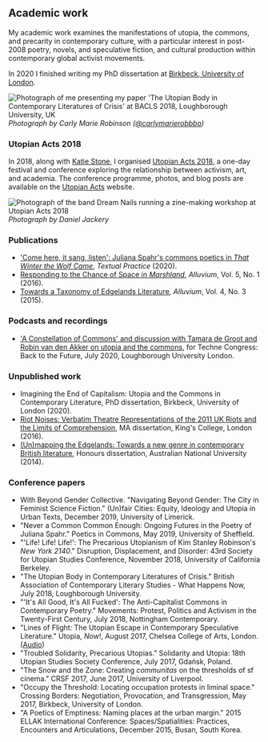 ## Academic work

My academic work examines the manifestations of utopia, the commons, and precarity in contemporary culture, with a particular interest in post-2008 poetry, novels, and speculative fiction, and cultural production within contemporary global activist movements.

In 2020 I finished writing my PhD dissertation at [Birkbeck, University of London](http://www.bbk.ac.uk/arts/research/research-students/english-and-humanities/Raphael-Kabo).

![Photograph of me presenting my paper 'The Utopian Body in Contemporary Literatures of Crisis' at BACLS 2018, Loughborough University, UK](/assets/BACLS-2018.jpg)
*Photograph by Carly Marie Robinson ([@carlymarierobbbo](https://twitter.com/carlymarierobbo))*

### Utopian Acts 2018

In 2018, along with [Katie Stone](https://twitter.com/cyborg_feminist), I organised [Utopian Acts 2018](http://utopia.ac/events/utopian-acts-2018/), a one-day festival and conference exploring the relationship between activism, art, and academia. The conference programme, photos, and blog posts are available on the [Utopian Acts](http://utopia.ac/) website.

![Photograph of the band Dream Nails running a zine-making workshop at Utopian Acts 2018](/assets/utopian-acts.jpg)
*Photograph by Daniel Jackery*

### Publications

* ['Come here, it sang, listen': Juliana Spahr's commons poetics in _That Winter the Wolf Came_](https://doi.org/10.1080/0950236X.2020.1786716), _Textual Practice_ (2020).
* [Responding to the Chance of Space in _Marshland_](http://dx.doi.org/10.7766/alluvium.v5.1.01), _Alluvium_, Vol. 5, No. 1 (2016).
* [Towards a Taxonomy of Edgelands Literature](http://dx.doi.org/10.7766/alluvium.v4.3.01), _Alluvium_, Vol. 4, No. 3 (2015).

### Podcasts and recordings

* ['A Constellation of Commons' and discussion with Tamara de Groot and Robin van den Akker on utopia and the commons](https://soundcloud.com/technecast/utopias-and-commons), for Techne Congress: Back to the Future, July 2020, Loughborough University London.

### Unpublished work

* Imagining the End of Capitalism: Utopia and the Commons in Contemporary Literature, PhD dissertation, Birkbeck, University of London (2020).
* [Riot Noises: Verbatim Theatre Representations of the 2011 UK Riots and the Limits of Comprehension](/assets/Raphael-Kabo-Riot-Noises.pdf), MA dissertation, King's College, London (2016).
* [(Un)mapping the Edgelands: Towards a new genre in contemporary British literature](/assets/Unmapping-the-Edgelands-Raphael-Kabo.pdf), Honours dissertation, Australian National University (2014).

### Conference papers

* With Beyond Gender Collective. "Navigating Beyond Gender: The City in Feminist Science Fiction." (Un)fair Cities: Equity, Ideology and Utopia in Urban Texts, December 2019, University of Limerick.
* "Never a Common Common Enough: Ongoing Futures in the Poetry of Juliana Spahr." Poetics in Commons, May 2019, University of Sheffield.
* "'Life! Life! Life!': The Precarious Utopianism of Kim Stanley Robinson's _New York 2140_." Disruption, Displacement, and Disorder: 43rd Society for Utopian Studies Conference, November 2018, University of California Berkeley.
* "The Utopian Body in Contemporary Literatures of Crisis." British Association of Contemporary Literary Studies - What Happens Now, July 2018, Loughborough University.
* "'It's All Good, It's All Fucked': The Anti-Capitalist Commons in Contemporary Poetry." Movements: Protest, Politics and Activism in the Twenty-First Century, July 2018, Nottingham Contemporary.
* "Lines of Flight: The Utopian Escape in Contemporary Speculative Literature." Utopia, _Now_!, August 2017, Chelsea College of Arts, London. (<a href="https://archive.org/details/UtopiaNow2017/10UtopianowDay3CarolineEdwardsRaphaelKabo.mp3">Audio</a>)
* "Troubled Solidarity, Precarious Utopias." Solidarity and Utopia: 18th Utopian Studies Society Conference, July 2017, Gdańsk, Poland.
* "The Snow and the Zone: Creating _communitas_ on the thresholds of sf cinema." CRSF 2017, June 2017, University of Liverpool.
* "Occupy the Threshold: Locating occupation protests in liminal space." Crossing Borders: Negotiation, Provocation, and Transgression, May 2017, Birkbeck, University of London.
* "A Poetics of Emptiness: Naming places at the urban margin." 2015 ELLAK International Conference: Spaces/Spatialities: Practices, Encounters and Articulations, December 2015, Busan, South Korea.
